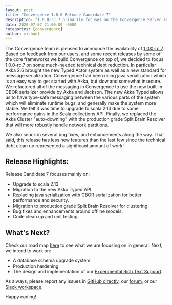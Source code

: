 ```yaml
---
layout: post
title: "Convergence 1.0.0 Release Candidate 7"
description: "1.0.0-rc.7 primarily focuses on the Convergence Server and upgrading some of its underlying dependencies."
date: 2020-07-07 21:00:00 -0600
categories: [convergence]
author: michael
---
```

The Convergence team is pleased to announce the availability of [1.0.0-rc.7](https://github.com/convergencelabs/convergence-project/wiki/CHANGELOG#100-rc7-jul-7-2020). Based on feedback from our users, and some recent releases by some of the core frameworks we build Convergence on top of, we decided to focus 1.0.0-rc.7 on some much-needed technical debt reduction. In particular Akka 2.6 brought the new Typed Actor system as well as a new standard for message serialization. Convergence had been using java serialization which is an easy way to get started with Akka, but slow and somewhat insecure. We refactored all of the messaging in Convergence to use the new built-in CBOR serializer provide by Akka and Jackson. The new Akka Typed allows us to have type-safe messaging between the various parts of the system which will eliminate runtime bugs, and generally make the system more stable. We felt it was time to upgrade to scala 2.13 due to some performance gains in the Scala collections API. Finally, we replaced the Akka Cluster "auto-downing" with the production grade Split Brain Resolver that will more robustly handle network partitions.

We also snuck in several bug fixes, and enhancements along the way. That said, this release has less new features than the last few since the technical debt clean up represented a significant amount of work!

## Release Highlights:
Release Candidate 7 focuses mainly on:

* Upgrade to scala 2.13
* Migration to the new Akka Typed API.
* Replacing java serialization with CBOR serialization for better performance and security.
* Migration to production grade Split Brain Resolver for clustering.
* Bug fixes and enhancements around offline models.
* Code clean up and unit testing.


## What's Next?
Check our road map [here](https://github.com/convergencelabs/convergence-project/wiki/Convergence-Road-Map) to see what we are focusing on in general.  Next, we intend to work on:

* A database schema upgrade system.
* Production hardening.
* The design and implementation of our [Experimental Rich Text Support](https://github.com/convergencelabs/convergence-project/issues/37).

As always, please report any issues in [GitHub directly](https://github.com/convergencelabs/convergence-project/issues), our [forum](https://forum.convergence.io), or our [Slack workspace](https://slack.convergence.io).

Happy coding!
